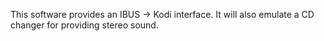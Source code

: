 This software provides an IBUS -> Kodi interface. It will also emulate a CD
changer for providing stereo sound.
